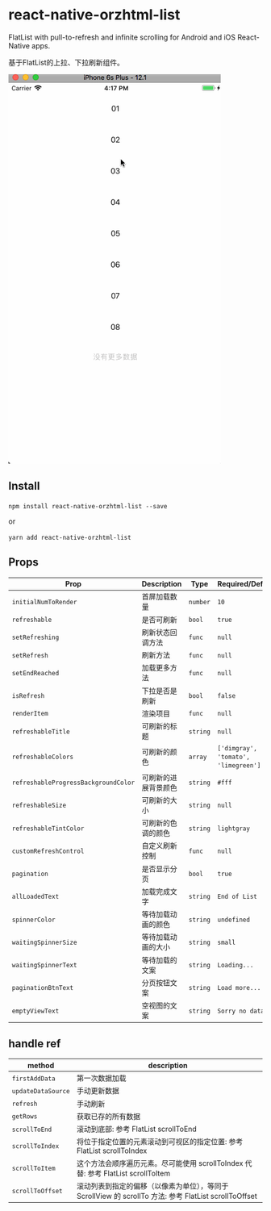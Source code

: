 # react-native-orzhtml-list

FlatList with pull-to-refresh and infinite scrolling for Android and iOS React-Native apps.

基于FlatList的上拉、下拉刷新组件。

![](https://raw.githubusercontent.com/orzhtml/react-native-orzhtml-list/master/1.gif)

## Install


`npm install react-native-orzhtml-list --save`

or

`yarn add react-native-orzhtml-list`


## Props

Prop | Description | Type | Required/Default
------ | ------ | ------ | ------
`initialNumToRender`|首屏加载数量|`number`|`10`
`refreshable`|是否可刷新|`bool`|`true`
`setRefreshing`|刷新状态回调方法|`func`|`null`
`setRefresh`|刷新方法|`func`|`null`
`setEndReached`|加载更多方法|`func`|`null`
`isRefresh`|下拉是否是刷新|`bool`|`false`
`renderItem`|渲染项目|`func`|`null`
`refreshableTitle`|可刷新的标题|`string`|`null`
`refreshableColors`|可刷新的颜色|`array`| `['dimgray', 'tomato', 'limegreen']`
`refreshableProgressBackgroundColor`|可刷新的进展背景颜色|`string`|`#fff`
`refreshableSize`|可刷新的大小|`string`|`null`
`refreshableTintColor`|可刷新的色调的颜色|`string`|`lightgray`
`customRefreshControl`|自定义刷新控制|`func`| `null`
`pagination`|是否显示分页|`bool`|`true`
`allLoadedText`|加载完成文字|`string`|`End of List`
`spinnerColor`|等待加载动画的颜色|`string`|`undefined`
`waitingSpinnerSize`|等待加载动画的大小|`string`|`small`
`waitingSpinnerText`|等待加载的文案|`string`|`Loading...`
`paginationBtnText`|分页按钮文案|`string`|`Load more...`
`emptyViewText`|空视图的文案|`string`|`Sorry no data`

## handle ref

method | description
------ | ----------
`firstAddData` | 第一次数据加载
`updateDataSource` | 手动更新数据
`refresh` | 手动刷新
`getRows` | 获取已存的所有数据
`scrollToEnd` | 滚动到底部: 参考 FlatList scrollToEnd
`scrollToIndex` | 将位于指定位置的元素滚动到可视区的指定位置: 参考 FlatList scrollToIndex
`scrollToItem` | 这个方法会顺序遍历元素。尽可能使用 scrollToIndex 代替: 参考 FlatList scrollToItem
`scrollToOffset` | 滚动列表到指定的偏移（以像素为单位），等同于 ScrollView 的 scrollTo 方法: 参考 FlatList scrollToOffset
